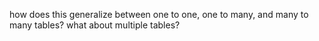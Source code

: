 how does this generalize between one to one, one to many, and many to many tables? what about multiple tables?
